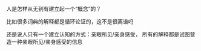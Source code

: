 人是怎样从无到有建立起一个“概念”的？





比如很多词典的解释都是循环论证的，这不是很离谱吗



 还是说人只有一个建立认知的方式：亲眼所见/亲身感受， 所有的解释都是试图营造一种亲眼所见/亲身感受的信息
